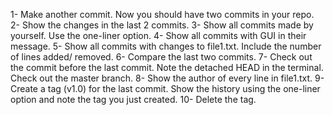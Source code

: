  1- Make another commit. Now you should have two commits in your repo.
2- Show the changes in the last 2 commits.
3- Show all commits made by yourself. Use the one-liner option.
4- Show all commits with GUI in their message.
5- Show all commits with changes to file1.txt. Include the number of lines added/
removed.
6- Compare the last two commits.
7- Check out the commit before the last commit. Note the detached HEAD in the
terminal. Check out the master branch.
8- Show the author of every line in file1.txt.
9- Create a tag (v1.0) for the last commit. Show the history using the one-liner
option and note the tag you just created.
10- Delete the tag.
